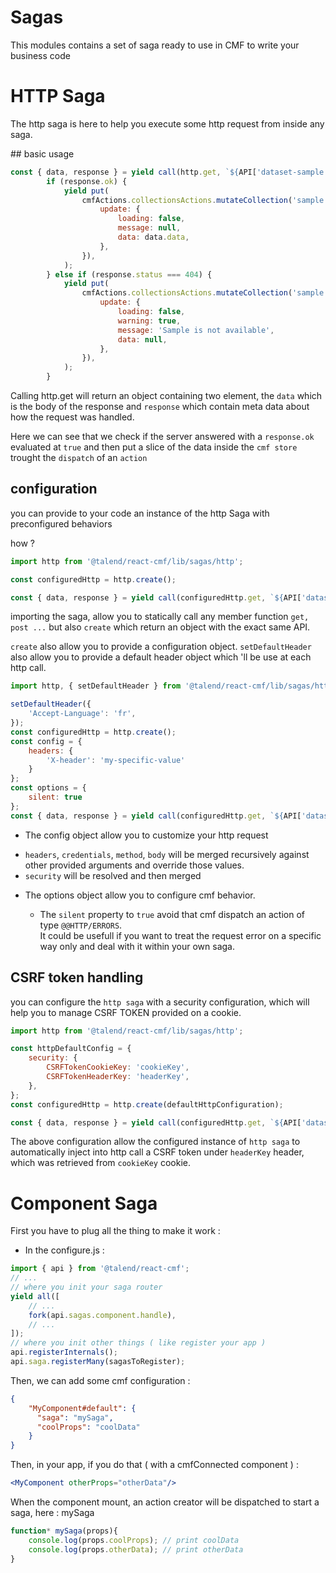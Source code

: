# Sagas

This modules contains a set of saga ready to use in CMF to write your business code

# HTTP Saga

The http saga is here to help you execute some http request from inside any saga.

## basic usage

```javascript
const { data, response } = yield call(http.get, `${API['dataset-sample']}/${datasetId}`);
		if (response.ok) {
			yield put(
				cmfActions.collectionsActions.mutateCollection('sample', {
					update: {
						loading: false,
						message: null,
						data: data.data,
					},
				}),
			);
		} else if (response.status === 404) {
			yield put(
				cmfActions.collectionsActions.mutateCollection('sample', {
					update: {
						loading: false,
						warning: true,
						message: 'Sample is not available',
						data: null,
					},
				}),
			);
		}
```

Calling http.get will return an object containing two element, the `data` which is the body of the response and `response` which contain meta data about how the request was handled.

Here we can see that we check if the server answered with a `response.ok` evaluated at `true` and then put a slice of the data inside the `cmf store` trought the `dispatch` of an `action`

## configuration

you can provide to your code an instance of the http Saga with preconfigured behaviors

how ?

```javascript
import http from '@talend/react-cmf/lib/sagas/http';

const configuredHttp = http.create();

const { data, response } = yield call(configuredHttp.get, `${API['dataset-sample']}/${datasetId}`);
```

importing the saga, allow you to statically call any member function `get, post ...` but also `create` which return an object with the exact same API.

`create` also allow you to provide a configuration object.
`setDefaultHeader` also allow you to provide a default header object which 'll be use at each http call.

```javascript
import http, { setDefaultHeader } from '@talend/react-cmf/lib/sagas/http';

setDefaultHeader({
	'Accept-Language': 'fr',
});
const configuredHttp = http.create();
const config = {
	headers: {
		'X-header': 'my-specific-value'
	}
};
const options = {
	silent: true
};
const { data, response } = yield call(configuredHttp.get, `${API['dataset-sample']}/${datasetId}`, config, options);
```
* The config object allow you to customize your http request
 + ```headers```, ```credentials```, ```method```, ```body``` will be merged recursively against other provided arguments and override those values.
 + ```security``` will be resolved and then merged

* The options object allow you to configure cmf behavior.

  + The ```silent``` property to ```true``` avoid that cmf dispatch an action of type ```@@HTTP/ERRORS```.<br/>
  It could be usefull if you want to treat the request error on a specific way only and deal with it within your own saga.

## CSRF token handling
you can configure the `http saga` with a security configuration, which will help you to manage CSRF TOKEN provided on a cookie.

```javascript
import http from '@talend/react-cmf/lib/sagas/http';

const httpDefaultConfig = {
	security: {
		CSRFTokenCookieKey: 'cookieKey',
		CSRFTokenHeaderKey: 'headerKey',
	},
};
const configuredHttp = http.create(defaultHttpConfiguration);

const { data, response } = yield call(configuredHttp.get, `${API['dataset-sample']}/${datasetId}`);
```

The above configuration allow the configured instance of `http saga` to automatically inject into http call a CSRF token under `headerKey` header, which was retrieved from `cookieKey` cookie.

# Component Saga

First you have to plug all the thing to make it work :
- In the configure.js :

```javascript
import { api } from '@talend/react-cmf';
// ...
// where you init your saga router
yield all([
	// ...
	fork(api.sagas.component.handle),
	// ...
]);
// where you init other things ( like register your app )
api.registerInternals();
api.saga.registerMany(sagasToRegister);
```

Then, we can add some cmf configuration :

```json
{
    "MyComponent#default": {
      "saga": "mySaga",
      "coolProps": "coolData"
    }
}
```

Then, in your app, if you do that ( with a cmfConnected component ) :

```jsx
<MyComponent otherProps="otherData"/>
```

When the component mount, an action creator will be dispatched to start a saga, here : mySaga

```javascript
function* mySaga(props){
	console.log(props.coolProps); // print coolData
	console.log(props.otherData); // print otherData
}
```
